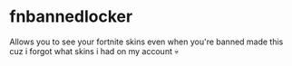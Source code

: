 # fnbannedlocker
Allows you to see your fortnite skins even when you're banned
made this cuz i forgot what skins i had on my account 💀
